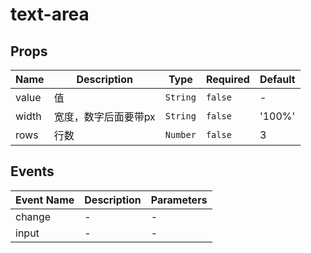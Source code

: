 # text-area

## Props

<!-- @vuese:text-area:props:start -->
|Name|Description|Type|Required|Default|
|---|---|---|---|---|
|value|值|`String`|`false`|-|
|width|宽度，数字后面要带px|`String`|`false`|'100%'|
|rows|行数|`Number`|`false`|3|

<!-- @vuese:text-area:props:end -->


## Events

<!-- @vuese:text-area:events:start -->
|Event Name|Description|Parameters|
|---|---|---|
|change|-|-|
|input|-|-|

<!-- @vuese:text-area:events:end -->


